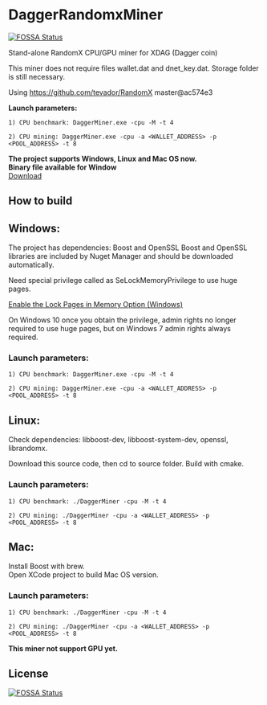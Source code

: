# DaggerRandomxMiner
[![FOSSA Status](https://app.fossa.com/api/projects/git%2Bgithub.com%2FXDagger%2FXdagRandomxMiner.svg?type=shield)](https://app.fossa.com/projects/git%2Bgithub.com%2FXDagger%2FXdagRandomxMiner?ref=badge_shield)

Stand-alone RandomX CPU/GPU miner for XDAG (Dagger coin)

This miner does not require files wallet.dat and dnet_key.dat. Storage folder is still necessary.

Using https://github.com/tevador/RandomX master@ac574e3

**Launch parameters:**

	1) CPU benchmark: DaggerMiner.exe -cpu -M -t 4
	
	2) CPU mining: DaggerMiner.exe -cpu -a <WALLET_ADDRESS> -p <POOL_ADDRESS> -t 8  
	
**The project supports Windows, Linux and Mac OS now.**   
**Binary file available for Window**  
[Download](https://github.com/XDagger/XdagRandomxMiner/releases/tag/v0.4)  


## How to build

## Windows:  
The project has  dependencies: Boost and OpenSSL
Boost and OpenSSL libraries are included by Nuget Manager and should be downloaded automatically.

Need special privilege called as SeLockMemoryPrivilege to use huge pages.

[Enable the Lock Pages in Memory Option (Windows)](https://msdn.microsoft.com/en-gb/library/ms190730.aspx)

On Windows 10 once you obtain the privilege, admin rights no longer required to use huge pages, but on Windows 7 admin rights always required.

### Launch parameters:

	1) CPU benchmark: DaggerMiner.exe -cpu -M -t 4
	
	2) CPU mining: DaggerMiner.exe -cpu -a <WALLET_ADDRESS> -p <POOL_ADDRESS> -t 8  


## Linux:

Check dependencies: libboost-dev, libboost-system-dev, openssl, librandomx.  

Download this source code, then cd to source folder. Build with cmake.

### Launch parameters:

	1) CPU benchmark: ./DaggerMiner -cpu -M -t 4
	
	2) CPU mining: ./DaggerMiner -cpu -a <WALLET_ADDRESS> -p <POOL_ADDRESS> -t 8
	

## Mac:  
Install Boost with brew.  
Open XCode project to build Mac OS version.  

### Launch parameters:
	1) CPU benchmark: ./DaggerMiner -cpu -M -t 4
	
	2) CPU mining: ./DaggerMiner -cpu -a <WALLET_ADDRESS> -p <POOL_ADDRESS> -t 8



**This miner not support GPU yet.**


## License
[![FOSSA Status](https://app.fossa.com/api/projects/git%2Bgithub.com%2FXDagger%2FXdagRandomxMiner.svg?type=large)](https://app.fossa.com/projects/git%2Bgithub.com%2FXDagger%2FXdagRandomxMiner?ref=badge_large)